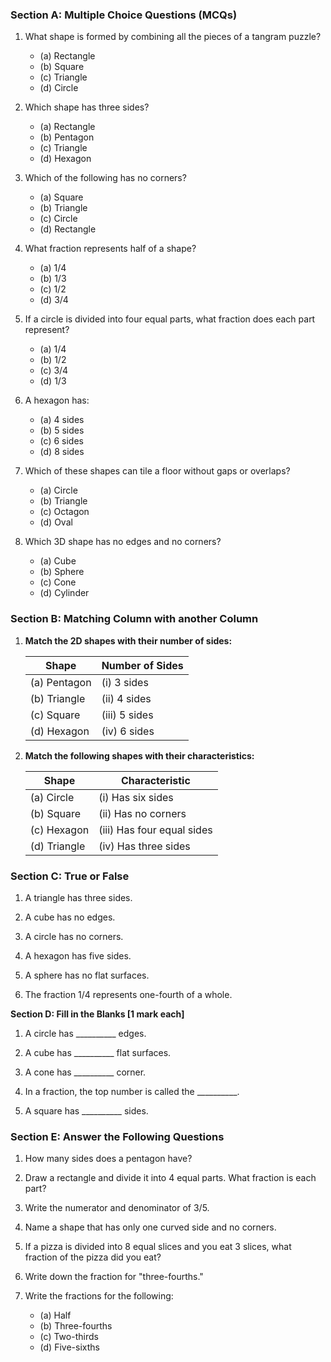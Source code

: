 ### Section A: Multiple Choice Questions (MCQs)

1. What shape is formed by combining all the pieces of a tangram puzzle?
   - (a) Rectangle
   - (b) Square
   - (c) Triangle
   - (d) Circle

2. Which shape has three sides?
   - (a) Rectangle
   - (b) Pentagon
   - (c) Triangle
   - (d) Hexagon

3. Which of the following has no corners?
   - (a) Square
   - (b) Triangle
   - (c) Circle
   - (d) Rectangle

4. What fraction represents half of a shape?
   - (a) 1/4
   - (b) 1/3
   - (c) 1/2
   - (d) 3/4

5. If a circle is divided into four equal parts, what fraction does each part represent?
   - (a) 1/4
   - (b) 1/2
   - (c) 3/4
   - (d) 1/3

6. A hexagon has:
   - (a) 4 sides
   - (b) 5 sides
   - (c) 6 sides
   - (d) 8 sides

7. Which of these shapes can tile a floor without gaps or overlaps?
   - (a) Circle
   - (b) Triangle
   - (c) Octagon
   - (d) Oval
  
8. Which 3D shape has no edges and no corners?
   - (a) Cube
   - (b) Sphere
   - (c) Cone
   - (d) Cylinder
 
### Section B: Matching Column with another Column

1. **Match the 2D shapes with their number of sides:**

   | Shape         | Number of Sides |
   |---------------|-----------------|
   | (a) Pentagon  | (i) 3 sides     |
   | (b) Triangle  | (ii) 4 sides    |
   | (c) Square    | (iii) 5 sides   |
   | (d) Hexagon   | (iv) 6 sides    |


2. **Match the following shapes with their characteristics:**

   | Shape       | Characteristic              |
   |-------------|-----------------------------|
   | (a) Circle  | (i) Has six sides           |
   | (b) Square  | (ii) Has no corners         |
   | (c) Hexagon | (iii) Has four equal sides  |
   | (d) Triangle| (iv) Has three sides        |
 
### Section C: True or False

1. A triangle has three sides.  

2. A cube has no edges.  

3. A circle has no corners.

4. A hexagon has five sides.

5. A sphere has no flat surfaces.

6. The fraction 1/4 represents one-fourth of a whole.  

**Section D: Fill in the Blanks [1 mark each]**

1. A circle has __________ edges.

2. A cube has __________ flat surfaces.

3. A cone has __________ corner.

4. In a fraction, the top number is called the __________.

5. A square has __________ sides.

### Section E: Answer the Following Questions

1. How many sides does a pentagon have?

2. Draw a rectangle and divide it into 4 equal parts. What fraction is each part?

3. Write the numerator and denominator of 3/5.

4. Name a shape that has only one curved side and no corners.

5. If a pizza is divided into 8 equal slices and you eat 3 slices, what fraction of the pizza did you eat?

6. Write down the fraction for "three-fourths."

7. Write the fractions for the following:
      - (a) Half
      - (b) Three-fourths
      - (c) Two-thirds
      - (d) Five-sixths

